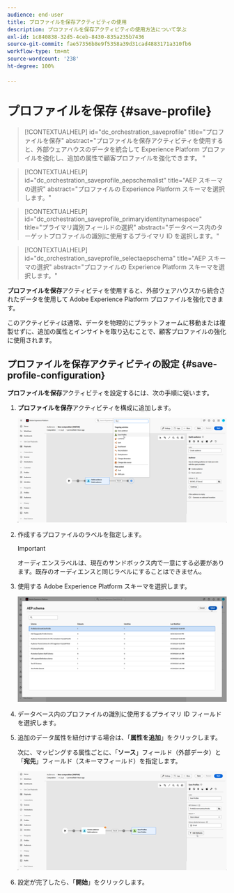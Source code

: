 ```yaml
---
audience: end-user
title: プロファイルを保存アクティビティの使用
description: プロファイルを保存アクティビティの使用方法について学ぶ
exl-id: 1c840838-32d5-4ceb-8430-835a235b7436
source-git-commit: fae57356b8e9f5358a39d31cad4883171a310fb6
workflow-type: tm+mt
source-wordcount: '238'
ht-degree: 100%

---
```


# プロファイルを保存 {#save-profile}

>[!CONTEXTUALHELP]
>id="dc_orchestration_saveprofile"
>title="プロファイルを保存"
>abstract="プロファイルを保存アクティビティを使用すると、外部ウェアハウスのデータを統合して Experience Platform プロファイルを強化し、追加の属性で顧客プロファイルを強化できます。 "

>[!CONTEXTUALHELP]
>id="dc_orchestration_saveprofile_aepschemalist"
>title="AEP スキーマの選択"
>abstract="プロファイルの Experience Platform スキーマを選択します。"

>[!CONTEXTUALHELP]
>id="dc_orchestration_saveprofile_primaryidentitynamespace"
>title="プライマリ識別フィールドの選択"
>abstract="データベース内のターゲットプロファイルの識別に使用するプライマリ ID を選択します。"

>[!CONTEXTUALHELP]
>id="dc_orchestration_saveprofile_selectaepschema"
>title="AEP スキーマの選択"
>abstract="プロファイルの Experience Platform スキーマを選択します。"

**プロファイルを保存**&#x200B;アクティビティを使用すると、外部ウェアハウスから統合されたデータを使用して Adobe Experience Platform プロファイルを強化できます。

このアクティビティは通常、データを物理的にプラットフォームに移動または複製せずに、追加の属性とインサイトを取り込むことで、顧客プロファイルの強化に使用されます。

## プロファイルを保存アクティビティの設定 {#save-profile-configuration}

**プロファイルを保存**&#x200B;アクティビティを設定するには、次の手順に従います。

1. **プロファイルを保存**&#x200B;アクティビティを構成に追加します。

   ![](../assets/save-profile.png)

1. 作成するプロファイルのラベルを指定します。

   >[!IMPORTANT]
   >
   >オーディエンスラベルは、現在のサンドボックス内で一意にする必要があります。既存のオーディエンスと同じラベルにすることはできません。

1. 使用する Adobe Experience Platform スキーマを選択します。

   ![](../assets/save-profile-2.png)

1. データベース内のプロファイルの識別に使用するプライマリ ID フィールドを選択します。

1. 追加のデータ属性を紐付けする場合は、「**属性を追加**」をクリックします。

   次に、マッピングする属性ごとに、「**ソース**」フィールド（外部データ）と「**宛先**」フィールド（スキーマフィールド）を指定します。

   ![](../assets/save-profile-3.png)

1. 設定が完了したら、「**開始**」をクリックします。
